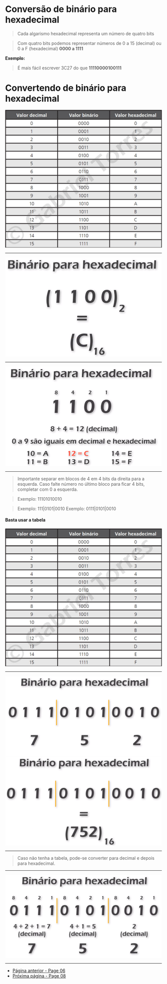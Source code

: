 # Conversão de binário para hexadecimal


> Cada algarismo hexadecimal representa um número de quatro bits

> Com quatro bits podemos representar números de 0 a 15 (decimal) ou 0 a F (hexadecimal)
> **0000 a 1111**

**Exemplo:**
> É mais fácil escrever 3C27 do que **11110000100111**

# Convertendo de binário para hexadecimal

![](../Assets/tabela-binario-hexadecimal.png)

* * * *
![](../assets/binario-hexadecimal-1.png)

* * * *
![](../assets/binario-hexadecimal-2.png)

* * * * 
> Importante separar em blocos de 4 em 4 bits da direita para a esquerda. Caso falte número no último bloco para ficar 4 bits, completar com 0 a esquerda.

> Exemplo: 11101010010 

> Exemplo:  111|0101|0010
> Exemplo: 0111|0101|0010

#### Basta usar a tabela
![](../Assets/tabela-binario-hexadecimal.png)

* * *

![](../assets/binario-hexadecimal-3.1.png)
![](../assets/binario-hexadecimal-3.2.png)

* * *

> Caso não tenha a tabela, pode-se converter para decimal e depois para hexadecimal.

* * * *
![](../assets/binario-hexadecimal-4.png)

* * * 
* [Página anterior - Page 06](../Page%2006/readme.md)
* [Próxima página - Page 08](../Page%2008/readme.md)
